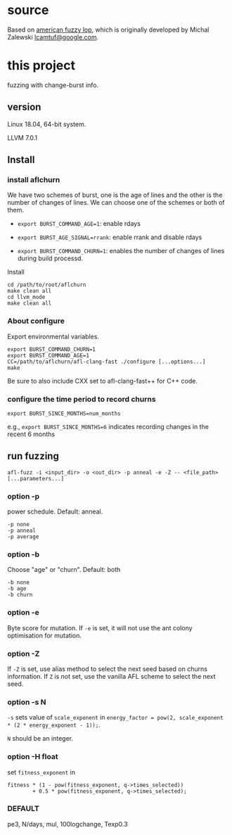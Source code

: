# source
Based on [american fuzzy lop](https://github.com/google/AFL), which is originally developed by Michal Zalewski <lcamtuf@google.com>.

# this project

fuzzing with change-burst info.

## version
Linux 18.04, 64-bit system. 

LLVM 7.0.1


## Install

   
### install aflchurn
We have two schemes of burst, one is the age of lines and the other is the number of changes of lines. 
We can choose one of the schemes or both of them.
- `export BURST_COMMAND_AGE=1`: enable rdays
- `export BURST_AGE_SIGNAL=rrank`: enable rrank and disable rdays

- `export BURST_COMMAND_CHURN=1`: enables the number of changes of lines during build processd.




Install

    cd /path/to/root/aflchurn
    make clean all
    cd llvm_mode
    make clean all


### About configure
Export environmental variables.
    
    export BURST_COMMAND_CHURN=1
    export BURST_COMMAND_AGE=1
    CC=/path/to/aflchurn/afl-clang-fast ./configure [...options...]
    make

Be sure to also include CXX set to afl-clang-fast++ for C++ code.

### configure the time period to record churns

    export BURST_SINCE_MONTHS=num_months

e.g., `export BURST_SINCE_MONTHS=6` indicates recording changes in the recent 6 months

## run fuzzing

    afl-fuzz -i <input_dir> -o <out_dir> -p anneal -e -Z -- <file_path> [...parameters...]

### option -p
power schedule. Default: anneal.

    -p none
    -p anneal
    -p average

### option -b
Choose "age" or "churn". Default: both

    -b none
    -b age
    -b churn

### option -e
Byte score for mutation. 
If `-e` is set, it will not use the ant colony optimisation for mutation.

### option -Z
If `-Z` is set, use alias method to select the next seed based on churns information.
If `Z` is not set, use the vanilla AFL scheme to select the next seed.

### option -s N
`-s` sets value of `scale_exponent` in `energy_factor = pow(2, scale_exponent * (2 * energy_exponent - 1));`.

`N` should be an integer.


### option -H float
set `fitness_exponent` in

```
fitness * (1 - pow(fitness_exponent, q->times_selected)) 
        + 0.5 * pow(fitness_exponent, q->times_selected);
```

### DEFAULT
pe3, N/days, mul, 100logchange, Texp0.3
